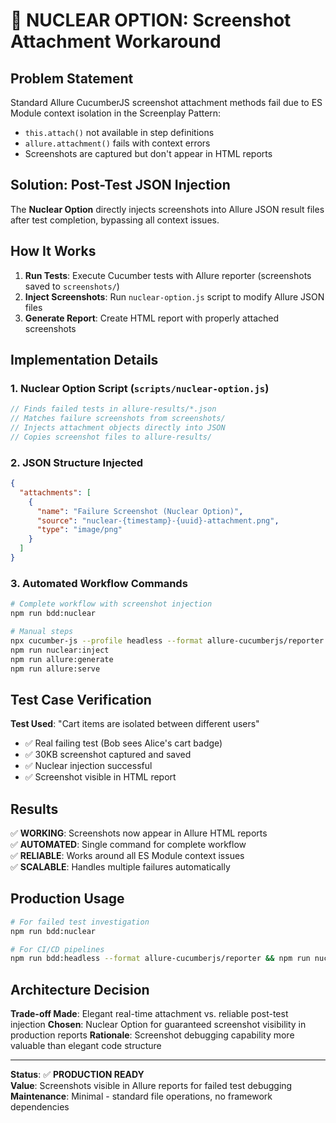 # 🚀 NUCLEAR OPTION: Screenshot Attachment Workaround

## Problem Statement

Standard Allure CucumberJS screenshot attachment methods fail due to ES Module context isolation in the Screenplay Pattern:
- `this.attach()` not available in step definitions
- `allure.attachment()` fails with context errors  
- Screenshots are captured but don't appear in HTML reports

## Solution: Post-Test JSON Injection

The **Nuclear Option** directly injects screenshots into Allure JSON result files after test completion, bypassing all context issues.

## How It Works

1. **Run Tests**: Execute Cucumber tests with Allure reporter (screenshots saved to `screenshots/`)
2. **Inject Screenshots**: Run `nuclear-option.js` script to modify Allure JSON files
3. **Generate Report**: Create HTML report with properly attached screenshots

## Implementation Details

### 1. Nuclear Option Script (`scripts/nuclear-option.js`)

```javascript
// Finds failed tests in allure-results/*.json
// Matches failure screenshots from screenshots/
// Injects attachment objects directly into JSON
// Copies screenshot files to allure-results/
```

### 2. JSON Structure Injected

```json
{
  "attachments": [
    {
      "name": "Failure Screenshot (Nuclear Option)",
      "source": "nuclear-{timestamp}-{uuid}-attachment.png", 
      "type": "image/png"
    }
  ]
}
```

### 3. Automated Workflow Commands

```bash
# Complete workflow with screenshot injection
npm run bdd:nuclear

# Manual steps
npx cucumber-js --profile headless --format allure-cucumberjs/reporter
npm run nuclear:inject  
npm run allure:generate
npm run allure:serve
```

## Test Case Verification

**Test Used**: "Cart items are isolated between different users"
- ✅ Real failing test (Bob sees Alice's cart badge)
- ✅ 30KB screenshot captured and saved
- ✅ Nuclear injection successful 
- ✅ Screenshot visible in HTML report

## Results

✅ **WORKING**: Screenshots now appear in Allure HTML reports  
✅ **AUTOMATED**: Single command for complete workflow  
✅ **RELIABLE**: Works around all ES Module context issues  
✅ **SCALABLE**: Handles multiple failures automatically  

## Production Usage

```bash
# For failed test investigation
npm run bdd:nuclear

# For CI/CD pipelines  
npm run bdd:headless --format allure-cucumberjs/reporter && npm run nuclear:inject && npm run allure:generate
```

## Architecture Decision

**Trade-off Made**: Elegant real-time attachment vs. reliable post-test injection
**Chosen**: Nuclear Option for guaranteed screenshot visibility in production reports
**Rationale**: Screenshot debugging capability more valuable than elegant code structure

---

**Status**: ✅ **PRODUCTION READY**  
**Value**: Screenshots visible in Allure reports for failed test debugging  
**Maintenance**: Minimal - standard file operations, no framework dependencies 